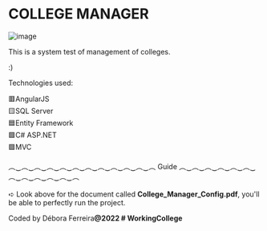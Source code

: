 # COLLEGE MANAGER
![image](https://user-images.githubusercontent.com/79454375/155821848-3d92d133-8738-4b93-a37e-1b61f46db775.png)


This is a system test of management of colleges.

:)


Technologies used:

🟥AngularJS 
<br>
🟨SQL Server
<br>
🟦Entity Framework
<br>
🟩C# ASP.NET
<br>
🟪MVC
<br>

︵‿︵‿︵‿︵‿︵‿︵‿︵‿︵‿︵‿︵‿︵‿︵    Guide    ︵‿︵‿︵‿︵‿︵‿︵‿︵‿︵‿︵‿︵‿︵‿︵   <br>
<br>
➪ Look above for the document called <b>College_Manager_Config.pdf</b>, you'll be able to perfectly run the project.


Coded by Débora Ferreira<b>@2022<b>
#   W o r k i n g C o l l e g e  
 